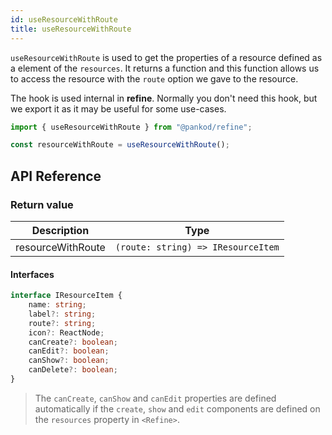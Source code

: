 ```yaml
---
id: useResourceWithRoute
title: useResourceWithRoute
---
```


`useResourceWithRoute` is used to get the properties of a resource defined as a element of the `resources`. It returns a function and this function allows us to access the resource with the `route` option we gave to the resource.

The hook is used internal in **refine**. Normally you don't need this hook, but we export it as it may be useful for some use-cases.

```ts twoslash
import { useResourceWithRoute } from "@pankod/refine";

const resourceWithRoute = useResourceWithRoute();
```

## API Reference

### Return value

| Description       | Type                               |
| ----------------- | ---------------------------------- |
| resourceWithRoute | `(route: string) => IResourceItem` |

#### Interfaces

```ts
interface IResourceItem {
    name: string;
    label?: string;
    route?: string;
    icon?: ReactNode;
    canCreate?: boolean;
    canEdit?: boolean;
    canShow?: boolean;
    canDelete?: boolean;
}
```

> The `canCreate`, `canShow` and `canEdit` properties are defined automatically if the `create`, `show` and `edit` components are defined on the `resources` property in `<Refine>`.

